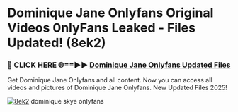 # Dominique Jane Onlyfans Original Videos 0nlyFans Leaked - Files Updated! (8ek2)

<h3>🔴 CLICK HERE 🌐==►► <a href="https://tinyurl.com/x26r9saj" rel="nofollow">Dominique Jane Onlyfans Updated Files</a></h3>

Get Dominique Jane Onlyfans and all content. Now you can access all videos and pictures of Dominique Jane Onlyfans. New Updated Files 2025!

[![8ek2](https://i.imgur.com/LkgZPqh.gif)](https://tinyurl.com/x26r9saj)
dominique skye onlyfans